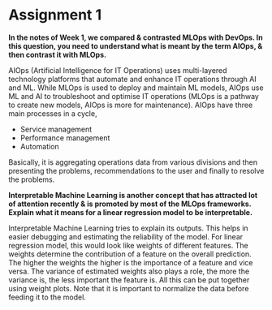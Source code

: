 # Assignment 1

**In the notes of Week 1, we compared & contrasted MLOps with DevOps. In this question, you need to understand what is meant by the term AIOps, & then contrast it with MLOps.**

AIOps (Artificial Intelligence for IT Operations) uses multi-layered technology platforms that automate and enhance IT operations through AI and ML. While MLOps is used to deploy
and maintain ML models, AIOps use ML and AI to troubleshoot and optimise IT operations (MLOps is a pathway to create new models, AIOps is more for maintenance).
AIOps have three main processes in a cycle,
* Service management
* Performance management 
* Automation

Basically, it is aggregating operations data from various divisions and then presenting the problems, recommendations to the user and finally to resolve the problems.

**Interpretable Machine Learning is another concept that has attracted lot of attention recently & is promoted by most of the MLOps frameworks. Explain what it means for a linear 
regression model to be interpretable.**

Interpretable Machine Learning tries to explain its outputs. This helps in easier debugging and estimating the reliability of the model. For linear regression model, this would look like weights of different features. The weights determine the contribution of a feature on the overall prediction. The higher the weights the higher is the importance of a feature and vice versa. The variance of estimated weights also plays a role, the more the variance is, the less important the feature is. All this can be put together using weight plots. Note that it is important to normalize the data before feeding it to the model. 
